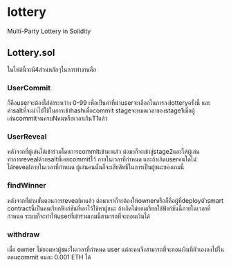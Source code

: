 # lottery
Multi-Party Lottery in Solidity

## Lottery.sol
ในไฟล์นี้จะมี4ส่วนหลักๆในการทำงานคือ

### UserCommit
ก็คือuserจะต้องใส่ค่าระหว่าง 0-99 เพื่อเป็นค่าที่นำuserจะเลือกในการลงlotteryครั้งนี้ และค่าsaltที่จะนำไปใช้ในการเข้าhashเพื่อcommit stageจะหมดเวลาของstage1เมื่อผู้เล่นcommitจนครบNคนหรือเวลาเกินT1แล้ว

### UserReveal
หลังจากที่ผู้เล่นได้เข้าร่วมโดยการcommitเข้ามาแล้ว ต่อมาก็จะเข้าสู่stage2และให้ผู้เล่นทำการrevealด้วยsaltที่เคยcommitไว้ ภายในเวลาที่กำหนด และถ้าเกิดuserคนใดไม่ได้revealภายในเวลาที่กำหนด ผู้เล่นคนนั้นก็จะเสียสิทธิ์ในการเป็นผู้ชนะของเกมนี้

### findWinner
หลังจากที่ผ่านขั้นตอนการrevealมาแล้ว ต่อมาเราก็จะต้องให้ownerหรือก็คือผู้ที่deployตัวsmart contractนี้เป็นคนเรียกฟังก์ชันที่เอาไว้ใช้หาผู้ชนะ ถ้าเกิดไม่ยอมเรียกใช้ฟังก์ชันนี้ภายในเวลาที่กำหนด ระบบก็จะทำให้userที่เข้าร่วมเกมนี้สามารถที่จะถอนเงินได้

### withdraw
เมื่อ owner ไม่ยอมหาผู้ชนะในเวลาที่กำหนด user แต่ละคนจึงสามารถที่จะถอนเงินที่ตัวเองลงไปในตอนcommit คนละ 0.001 ETH ได้